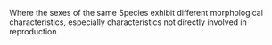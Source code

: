 Where the sexes of the same Species exhibit different morphological characteristics, especially characteristics not directly involved in reproduction
